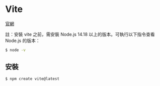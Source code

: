 # Vite

[官網](https://vitejs.dev/)



註：安裝 vite 之前，需安裝 Node.js 14.18 以上的版本。可執行以下指令查看 Node.js 的版本：

```bash
$ node -v
```

## 安裝

```bash
$ npm create vite@latest
```

